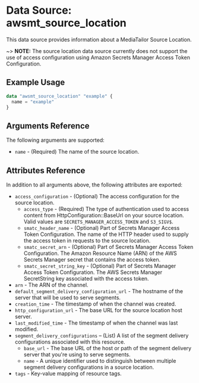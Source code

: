 # Data Source: awsmt_source_location

This data source provides information about a MediaTailor Source Location.

~> **NOTE:** The source location data source currently does not support the use of access configuration using Amazon Secrets Manager Access Token Configuration.

## Example Usage

```terraform
data "awsmt_source_location" "example" {
  name = "example"
}
```

## Arguments Reference

The following arguments are supported:

- `name` - (Required) The name of the source location.

## Attributes Reference

In addition to all arguments above, the following attributes are exported:

- `access_configuration` - (Optional) The access configuration for the source location.
  - `access_type` - (Required) The type of authentication used to access content from HttpConfiguration::BaseUrl on your source location. Valid values are `SECRETS_MANAGER_ACCESS_TOKEN` and `S3_SIGV$`.
  - `smatc_header_name` - (Optional) Part of Secrets Manager Access Token Configuration. The name of the HTTP header used to supply the access token in requests to the source location.
  - `smatc_secret_arn` - (Optional) Part of Secrets Manager Access Token Configuration. The Amazon Resource Name (ARN) of the AWS Secrets Manager secret that contains the access token.
  - `smatc_secret_string_key` - (Optional) Part of Secrets Manager Access Token Configuration. The AWS Secrets Manager SecretString key associated with the access token.
- `arn` - The ARN of the channel.
- `default_segment_delivery_configuration_url` - The hostname of the server that will be used to serve segments.
- `creation_time` - The timestamp of when the channel was created.
- `http_configuration_url` - The base URL for the source location host server.
- `last_modified_time` - The timestamp of when the channel was last modified.
- `segment_delivery_configurations` – (List) A list of the segment delivery configurations associated with this resource.
  - `base_url` - The base URL of the host or path of the segment delivery server that you're using to serve segments.
  - `name` - A unique identifier used to distinguish between multiple segment delivery configurations in a source location.
- `tags` - Key-value mapping of resource tags.
